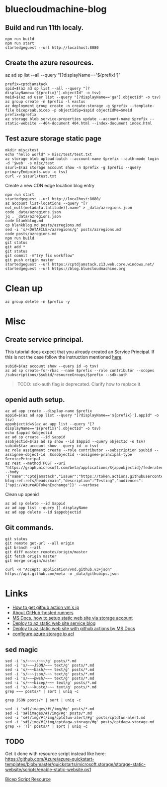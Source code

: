 # bluecloudmachine-blog

## Build and run 11th localy.

~~~ text
npm run build
npm run start
startedgeguest --url http://localhost:8080
~~~

## Create the azure resources.

az ad sp list --all --query "[?displayName=='${prefix}']"

~~~ text
prefix=cptdjamstack
spid=$(az ad sp list --all --query "[?displayName=='${prefix}'].objectId" -o tsv)
meid=$(az ad user list --query "[?displayName=='ga'].objectId" -o tsv)
az group create -n $prefix -l eastus
az deployment group create -n create-storage -g $prefix --template-file bicep/sab.bicep -p objectIdSp=$spid objectIdMe=$meid prefix=$prefix
az storage blob service-properties update --account-name $prefix --static-website --404-document 404.html --index-document index.html
~~~

## Test azure storage static page

~~~ text
mkdir misc/test
echo "hello world" > misc/test/test.txt
az storage blob upload-batch --account-name $prefix --auth-mode login -d '$web' -s misc/test
ssurl=$(az storage account show -n $prefix -g $prefix --query primaryEndpoints.web -o tsv)
curl -v $ssurl/test.txt
~~~

Create a new CDN edge location blog entry

~~~ text
npm run start
startedgeguest --url http://localhost:8080/
az account list-locations --query "[?not_null(metadata.latitude)].name" > _data/azregions.json
code _data/azregions.json
jq . _data/azregions.json
code blankblog.md
cp blankblog.md posts/azregions.md
sed -i 's/<DATAFILE>/azregions/g' posts/azregions.md
code posts/azregions.md
npm run build
git status
git add *
git status
git commit -m"try fix workflow"
git push origin master
startedgeguest --url https://cptdjamstack.z13.web.core.windows.net/
startedgeguest --url https://blog.bluecloudmachine.org
~~~

# Clean up

~~~ text
az group delete -n $prefix -y
~~~

# Misc

## Create service principal.

This tutorial does expect that you already created an Service Principal. If this is not the case follow the instruction mentioned [here](https://docs.microsoft.com/en-us/azure/storage/blobs/storage-blobs-static-site-github-actions?tabs=userlevel).

~~~ text
subid=$(az account show --query id -o tsv)
az ad sp create-for-rbac --name $prefix --role contributor --scopes /subscriptions/$subid/resourceGroups/$prefix --sdk-auth
~~~

> TODO: sdk-auth flag is deprecated. Clarify how to replace it.

## openid auth setup.

~~~ text
az ad app create --display-name $prefix
appid=$(az ad app list --query "[?displayName=='${prefix}'].appId" -o tsv)
appobjectid=$(az ad app list --query "[?displayName=='${prefix}'].objectId" -o tsv)
echo $appid $objectid
az ad sp create --id $appid
ssobjectid=$(az ad sp show --id $appid --query objectId -o tsv) 
subid=$(az account show --query id -o tsv)
az role assignment create --role contributor --subscription $subid --assignee-object-id  $ssobjectid --assignee-principal-type ServicePrincipal
az rest --method POST --uri "https://graph.microsoft.com/beta/applications/${appobjectid}/federatedIdentityCredentials" --body '{"name":"cptdjamstack","issuer":"https://token.actions.githubusercontent.com","subject":"repo:cpinotossi/bluecloudmachine-blog:ref:refs/heads/main","description":"Testing","audiences":["api://AzureADTokenExchange"]}' --verbose
~~~

Clean up openid

~~~ text
az ad sp delete --id $appid
az ad app list --query [].displayName
az ad app delete --id $appobjectid
~~~

## Git commands.

~~~ text
git status
git remote get-url --all origin
git branch --all
git diff master remotes/origin/master
git fetch origin master
git merge origin/master

curl -H "Accept: application/vnd.github.v3+json" https://api.github.com/meta -o _data/githubips.json
~~~

# Links
- [How to get github action vm´s ip](https://docs.github.com/en/rest/reference/meta#get-github-meta-information--code-samples)
- [About GitHub-hosted runners](https://docs.github.com/en/actions/using-github-hosted-runners/about-github-hosted-runners#ip-addresses)
- [MS Docs, how to setup static web site via storage account](https://docs.microsoft.com/en-us/azure/storage/blobs/storage-blob-static-website-host)
- [Deploy to az static web site service blog](https://squalr.us/2021/05/deploying-an-11ty-site-to-azure-static-web-apps/)
- [Deploy to az static web site with github actions by MS Docs](https://docs.microsoft.com/en-us/azure/storage/blobs/storage-blobs-static-site-github-actions)
- [configure azure storage ip acl](https://docs.microsoft.com/en-us/azure/storage/common/storage-network-security?tabs=azure-cli)

## sed magic

~~~ text
sed -i 's/~~~~/~~~/g' posts/*.md
sed -i 's/~~~JSON/~~~ text/g' posts/*.md
sed -i 's/~~~bash/~~~ text/g' posts/*.md
sed -i 's/~~~json/~~~ text/g' posts/*.md
sed -i 's/~~~pwsh/~~~ text/g' posts/*.md
sed -i 's/~~~bicep/~~~ text/g' posts/*.md
sed -i 's/~~~kusto/~~~ text/g' posts/*.md
grep ~~~ posts/* | sort | uniq -c

grep JSON posts/* | sort | uniq -c

sed -i 's#(/images/#(/img/#g' posts/*.md
sed -i 's#(images/#(/img/#g' posts/*.md
sed -i 's#(/img/#(/img/cptdfun-alert/#g' posts/cptdfun-alert.md
sed -i 's#(/img/#(/img/cptdagw-storage/#g' posts/cptdagw-storage.md
grep -F '![' posts/* | sort | uniq -c
~~~

## TODO

Get it done with resource script instead like here:
https://github.com/Azure/azure-quickstart-templates/blob/master/quickstarts/microsoft.storage/storage-static-website/scripts/enable-static-website.ps1

[Bicep Script Resource](https://docs.microsoft.com/en-us/azure/templates/microsoft.resources/deploymentscripts?tabs=bicep)